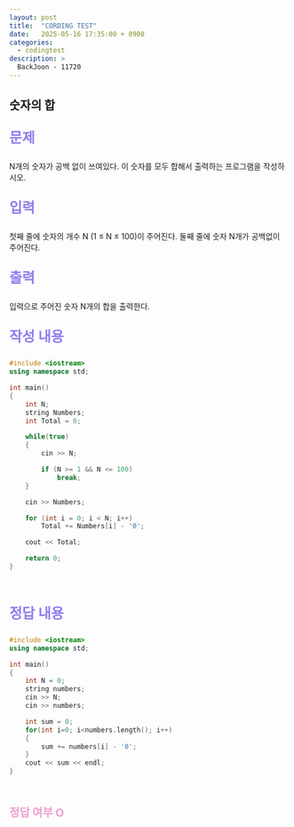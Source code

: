 ```yaml
---
layout: post
title:  "CORDING TEST"
date:   2025-05-16 17:35:00 + 0900
categories:
  - codingtest
description: >
  BackJoon - 11720
---
```

## 숫자의 합

<p style = "color:#8f7cee; font-size:25px; font-weight:bold">
문제
</p>
N개의 숫자가 공백 없이 쓰여있다. 이 숫자를 모두 합해서 출력하는 프로그램을 작성하시오.

<br/>

<p style = "color:#8f7cee; font-size:25px; font-weight:bold">
입력
</p>
첫째 줄에 숫자의 개수 N (1 ≤ N ≤ 100)이 주어진다. 둘째 줄에 숫자 N개가 공백없이 주어진다.

<br/>

<p style = "color:#8f7cee; font-size:25px; font-weight:bold">
출력
</p>
입력으로 주어진 숫자 N개의 합을 출력한다.

<br/>

<p style = "color:#8f7cee; font-size:25px; font-weight:bold">
작성 내용
</p>

```C++
#include <iostream>
using namespace std;

int main()
{
	int N;
	string Numbers;
	int Total = 0;

	while(true)
	{
		cin >> N;

		if (N >= 1 && N <= 100)
			break;
	}

	cin >> Numbers;

	for (int i = 0; i < N; i++)
		Total += Numbers[i] - '0';

	cout << Total;

	return 0;
}
```

<br/>

<p style = "color:#8f7cee; font-size:25px; font-weight:bold">
정답 내용
</p>

```C++
#include <iostream>
using namespace std;

int main()
{
	int N = 0; 
	string numbers;
	cin >> N;
	cin >> numbers;

	int sum = 0;
	for(int i=0; i<numbers.length(); i++)
	{
		sum += numbers[i] - '0';
	}
	cout << sum << endl;
}
```

<br/>

<p style = "color:#ed9ece; font-size:20px; font-weight:bold">
정답 여부 O
</p>
